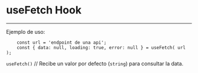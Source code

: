 # useFetch Hook
***

Ejemplo de uso:
```
    const url = 'endpoint de una api';
    const { data: null, loading: true, error: null } = useFetch( url );
```

`useFetch()` // Recibe un valor por defecto (`string`) para consultar la data.
